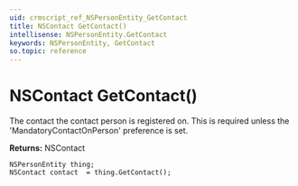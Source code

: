 ```yaml
---
uid: crmscript_ref_NSPersonEntity_GetContact
title: NSContact GetContact()
intellisense: NSPersonEntity.GetContact
keywords: NSPersonEntity, GetContact
so.topic: reference
---
```


# NSContact GetContact()

The contact the contact person is registered on. This is required unless the 'MandatoryContactOnPerson' preference is set.

**Returns:** NSContact

```crmscript
NSPersonEntity thing;
NSContact contact  = thing.GetContact();
```

